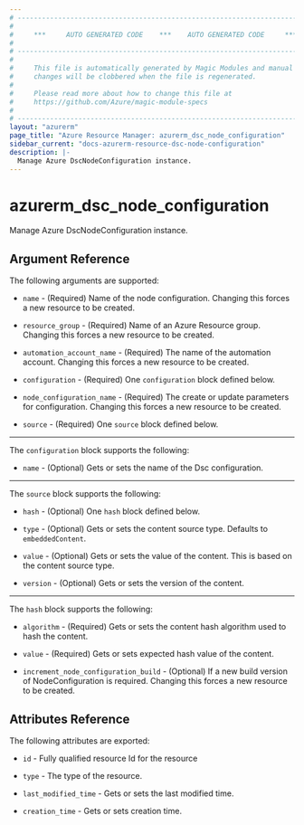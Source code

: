 ```yaml
---
# ----------------------------------------------------------------------------
#
#     ***     AUTO GENERATED CODE    ***    AUTO GENERATED CODE     ***
#
# ----------------------------------------------------------------------------
#
#     This file is automatically generated by Magic Modules and manual
#     changes will be clobbered when the file is regenerated.
#
#     Please read more about how to change this file at
#     https://github.com/Azure/magic-module-specs
#
# ----------------------------------------------------------------------------
layout: "azurerm"
page_title: "Azure Resource Manager: azurerm_dsc_node_configuration"
sidebar_current: "docs-azurerm-resource-dsc-node-configuration"
description: |-
  Manage Azure DscNodeConfiguration instance.
---
```


# azurerm_dsc_node_configuration

Manage Azure DscNodeConfiguration instance.


## Argument Reference

The following arguments are supported:

* `name` - (Required) Name of the node configuration. Changing this forces a new resource to be created.

* `resource_group` - (Required) Name of an Azure Resource group. Changing this forces a new resource to be created.

* `automation_account_name` - (Required) The name of the automation account. Changing this forces a new resource to be created.

* `configuration` - (Required) One `configuration` block defined below.

* `node_configuration_name` - (Required) The create or update parameters for configuration. Changing this forces a new resource to be created.

* `source` - (Required) One `source` block defined below.

---

The `configuration` block supports the following:

* `name` - (Optional) Gets or sets the name of the Dsc configuration.

---

The `source` block supports the following:

* `hash` - (Optional) One `hash` block defined below.

* `type` - (Optional) Gets or sets the content source type. Defaults to `embeddedContent`.

* `value` - (Optional) Gets or sets the value of the content. This is based on the content source type.

* `version` - (Optional) Gets or sets the version of the content.


---

The `hash` block supports the following:

* `algorithm` - (Required) Gets or sets the content hash algorithm used to hash the content.

* `value` - (Required) Gets or sets expected hash value of the content.

* `increment_node_configuration_build` - (Optional) If a new build version of NodeConfiguration is required. Changing this forces a new resource to be created.

## Attributes Reference

The following attributes are exported:

* `id` - Fully qualified resource Id for the resource

* `type` - The type of the resource.

* `last_modified_time` - Gets or sets the last modified time.

* `creation_time` - Gets or sets creation time.
